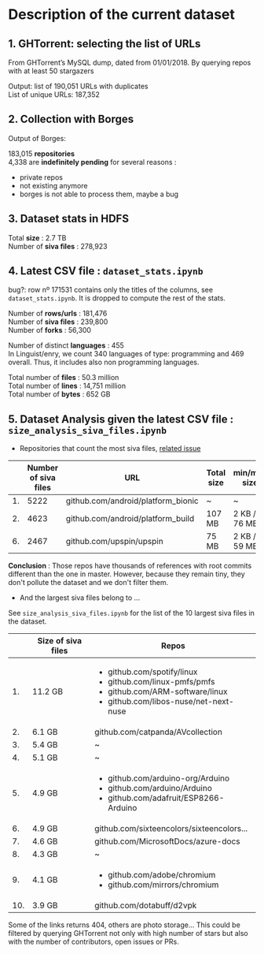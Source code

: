 # Description of the current dataset

## 1. GHTorrent: selecting the list of URLs

From GHTorrent’s MySQL dump, dated from 01/01/2018.
By querying repos with at least 50 stargazers

Output: list of 190,051 URLs with duplicates  
List of unique URLs: 187,352

## 2. Collection with Borges

Output of Borges:  

183,015 **repositories**  
4,338 are **indefinitely pending** for several reasons :  
* private repos  
* not existing anymore  
* borges is not able to process them, maybe a bug

## 3. Dataset stats in HDFS

Total **size** : 2.7 TB  
Number of **siva files** : 278,923


## 4. Latest CSV file : `dataset_stats.ipynb`

bug?: row nº 171531 contains only the titles of the columns, see `dataset_stats.ipynb`. It is dropped to compute the rest of the stats.

Number of **rows/urls** : 181,476  
Number of **siva files** : 239,800  
Number of **forks** : 56,300

Number of distinct **languages** : 455  
In Linguist/enry, we count 340 languages of type: programming and 469 overall. Thus, it includes also non programming languages.

Total number of **files** : 50.3 million  
Total number of **lines** : 14,751 million  
Total number of **bytes** : 652 GB  

## 5. Dataset Analysis given the latest CSV file : `size_analysis_siva_files.ipynb`

* Repositories that count the most siva files, [related issue](https://github.com/src-d/borges/issues/222)

|   | Number of siva files | URL | Total size | min/max size | Average size |  
|---|----------------------|-----|------------|--------------|--------------|
| 1. | 5222 | github.com/android/platform_bionic |  ~     |  ~  |  ~  |
| 2. | 4623 | github.com/android/platform_build  | 107 MB | 2 KB / 76 MB | 23 KB |  
| 6. | 2467 | github.com/upspin/upspin           | 75 MB  | 2 KB / 59 MB | 30 KB |  

**Conclusion** : Those repos have thousands of references with root commits different than the one in master. However, because they remain tiny, they don't pollute the dataset and we don't filter them.

* And the largest siva files belong to ...  

See `size_analysis_siva_files.ipynb` for the list of the 10 largest siva files in the dataset.

|   | Size of siva files | Repos |
|---|----------------------|-----|
| 1. | 11.2 GB | <ul><li>github.com/spotify/linux</li><li>github.com/linux-pmfs/pmfs</li><li>github.com/ARM-software/linux</li><li>github.com/libos-nuse/net-next-nuse</li></ul> |
| 2. | 6.1 GB | github.com/catpanda/AVcollection  |
| 3. | 5.4 GB | ~          |
| 4. | 5.1 GB | ~          | 
| 5. | 4.9 GB | <ul><li>github.com/arduino-org/Arduino</li><li>github.com/arduino/Arduino</li><li>github.com/adafruit/ESP8266-Arduino</li></ul>   | 
| 6. | 4.9 GB | github.com/sixteencolors/sixteencolors...  | 
| 7. | 4.6 GB | github.com/MicrosoftDocs/azure-docs        | 
| 8. | 4.3 GB | ~          | 
| 9. | 4.1 GB | <ul><li>github.com/adobe/chromium</li><li>github.com/mirrors/chromium</li></ul> | 
| 10.| 3.9 GB | github.com/dotabuff/d2vpk  | 

Some of the links returns 404, others are photo storage... This could be filtered by querying GHTorrent not only with high number of stars but also with the number of contributors, open issues or PRs.
